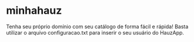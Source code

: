# minhahauz
Tenha seu próprio domínio com seu catálogo de forma fácil e rápida! Basta utilizar o arquivo configuracao.txt para inserir o seu usuário do HauzApp.
